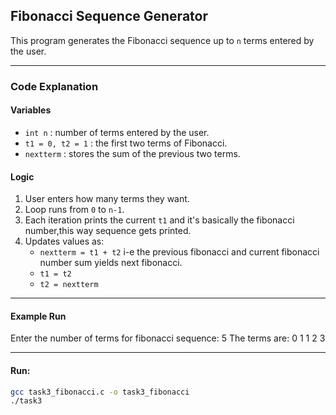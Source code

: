 ## Fibonacci Sequence Generator
This program generates the Fibonacci sequence up to `n` terms entered by the user.  


---

### Code Explanation
#### Variables
- `int n` : number of terms entered by the user.  
- `t1 = 0, t2 = 1` : the first two terms of Fibonacci.  
- `nextterm` : stores the sum of the previous two terms.  

#### Logic
1. User enters how many terms they want.  
2. Loop runs from `0` to `n-1`.  
3. Each iteration prints the current `t1` and it's basically the fibonacci number,this way sequence gets printed.  
4. Updates values as:
   - `nextterm = t1 + t2` i-e the previous fibonacci and current fibonacci number sum yields next fibonacci.
   - `t1 = t2` 
   - `t2 = nextterm`  

---

#### Example Run

Enter the number of terms for fibonacci sequence:
5
The terms are:
0
1
1
2
3

---

#### Run:
```bash
gcc task3_fibonacci.c -o task3_fibonacci
./task3
```

